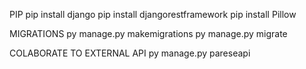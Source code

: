 PIP
pip install django
pip install djangorestframework
pip install Pillow

MIGRATIONS
py manage.py makemigrations
py manage.py migrate

COLABORATE TO EXTERNAL API
py manage.py pareseapi
